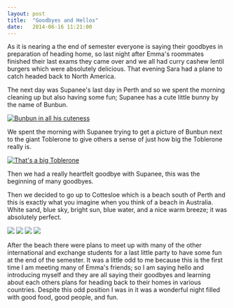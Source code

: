 ```yaml
---
layout: post
title:  "Goodbyes and Hellos"
date:   2014-06-16 11:21:00
---
```


As it is nearing a the end of semester everyone is saying their goodbyes in preparation of heading home, so last night after Emma's roommates finished their last exams they came over and we all had curry cashew lentil burgers which were absolutely delicious. That evening Sara had a plane to catch headed back to North America.

The next day was Supanee's last day in Perth and so we spent the morning cleaning up but also having some fun; Supanee has a cute little bunny by the name of Bunbun.

[![Bunbun in all his cuteness](http://i.imgur.com/KP1yV2Zl.jpg)](http://i.imgur.com/KP1yV2Z.jpg)

We spent the morning with Supanee trying to get a picture of Bunbun next to the giant Toblerone to give others a sense of just how big the Toblerone really is.

[![That's a big Toblerone](http://i.imgur.com/0kwa0pxl.jpg)](http://i.imgur.com/0kwa0px.jpg)

Then we had a really heartfelt goodbye with Supanee, this was the beginning of many goodbyes.

Then we decided to go up to Cottesloe which is a beach south of Perth and this is exactly what you imagine when you think of a beach in Australia. White sand, blue sky,  bright sun, blue water, and a nice warm breeze; it was absolutely perfect.

[![](http://i.imgur.com/jKCmeiyl.jpg)](http://i.imgur.com/jKCmeiy.jpg)
[![](http://i.imgur.com/k3HNW28l.jpg)](http://i.imgur.com/k3HNW28.jpg)
[![](http://i.imgur.com/Nwd47Eol.jpg)](http://i.imgur.com/Nwd47Eo.jpg)
[![](http://i.imgur.com/RQf4RaXl.jpg)](http://i.imgur.com/RQf4RaX.jpg)

After the beach there were plans to meet up with many of the other international and exchange students for a last little party to have some fun at the end of the semester. It was a little odd to me because this is the first time I am meeting many of Emma's friends; so I am saying hello and introducing myself and they are all saying their goodbyes and learning about each others plans for heading back to their homes in various countries. Despite this odd position I was in it was a wonderful night filled with good food, good people, and fun.
